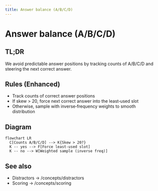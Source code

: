 ```yaml
---
title: Answer balance (A/B/C/D)
---
```


# Answer balance (A/B/C/D)

## TL;DR
We avoid predictable answer positions by tracking counts of A/B/C/D and steering the next correct answer.

## Rules (Enhanced)
- Track counts of correct answer positions
- If skew > 20, force next correct answer into the least‑used slot
- Otherwise, sample with inverse‑frequency weights to smooth distribution

## Diagram
```mermaid
flowchart LR
  C[Counts A/B/C/D] --> K{Skew > 20?}
  K -- yes --> F[Force least‑used slot]
  K -- no --> W[Weighted sample (inverse freq)]
```

## See also
- Distractors → /concepts/distractors
- Scoring → /concepts/scoring

